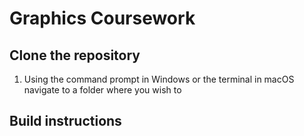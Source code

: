 # Graphics Coursework

## Clone the repository

1. Using the command prompt in Windows or the terminal in macOS navigate to a folder where you wish to 

## Build instructions
